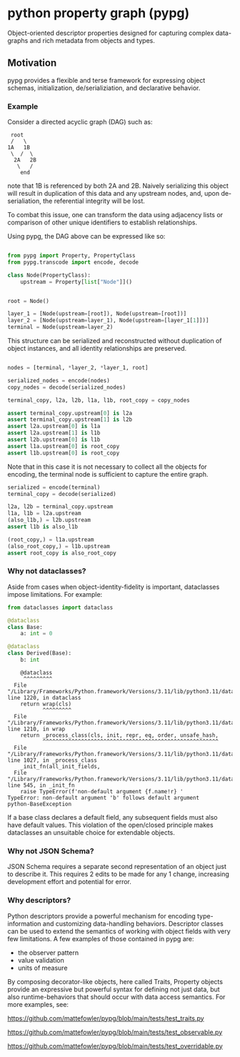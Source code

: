 # python property graph (pypg)
Object-oriented descriptor properties designed for capturing complex data-graphs and rich metadata from objects and types.

## Motivation
pypg provides a flexible and terse framework for expressing object schemas, initialization, de/serializiation, and declarative behavior. 

### Example
Consider a directed acyclic graph (DAG) such as: 

     root
     /   \
    1A   1B
     \  /  \
      2A   2B
       \   /
        end

note that 1B is referenced by both 2A and 2B. Naively serializing this object will result in duplication of this data and any upstream nodes, and, upon de-serialiation, the referential integrity will be lost. 

To combat this issue, one can transform the data using adjacency lists or comparison of other unique identifiers to establish relationships.

Using pypg, the DAG above can be expressed like so:

```python

from pypg import Property, PropertyClass
from pypg.transcode import encode, decode

class Node(PropertyClass):
    upstream = Property[list["Node"]]()


root = Node()

layer_1 = [Node(upstream=[root]), Node(upstream=[root])]
layer_2 = [Node(upstream=layer_1), Node(upstream=[layer_1[1]])]
terminal = Node(upstream=layer_2)
```

This structure can be serialized and reconstructed without duplication of object instances, and all identity relationships are preserved.

```python

nodes = [terminal, *layer_2, *layer_1, root]

serialized_nodes = encode(nodes)
copy_nodes = decode(serialized_nodes)

terminal_copy, l2a, l2b, l1a, l1b, root_copy = copy_nodes

assert terminal_copy.upstream[0] is l2a
assert terminal_copy.upstream[1] is l2b
assert l2a.upstream[0] is l1a
assert l2a.upstream[1] is l1b
assert l2b.upstream[0] is l1b
assert l1a.upstream[0] is root_copy
assert l1b.upstream[0] is root_copy
```

Note that in this case it is not necessary to collect all the objects for encoding, the terminal node is sufficient to capture the entire graph.

```python
serialized = encode(terminal)
terminal_copy = decode(serialized)

l2a, l2b = terminal_copy.upstream
l1a, l1b = l2a.upstream
(also_l1b,) = l2b.upstream
assert l1b is also_l1b

(root_copy,) = l1a.upstream
(also_root_copy,) = l1b.upstream
assert root_copy is also_root_copy
```

### Why not dataclasses? 
Aside from cases when object-identity-fidelity is important, dataclasses impose limitations. For example:

```python
from dataclasses import dataclass

@dataclass
class Base:
    a: int = 0

@dataclass
class Derived(Base): 
    b: int

```
```console
    @dataclass
     ^^^^^^^^^
  File "/Library/Frameworks/Python.framework/Versions/3.11/lib/python3.11/dataclasses.py", line 1220, in dataclass
    return wrap(cls)
           ^^^^^^^^^
  File "/Library/Frameworks/Python.framework/Versions/3.11/lib/python3.11/dataclasses.py", line 1210, in wrap
    return _process_class(cls, init, repr, eq, order, unsafe_hash,
           ^^^^^^^^^^^^^^^^^^^^^^^^^^^^^^^^^^^^^^^^^^^^^^^^^^^^^^^
  File "/Library/Frameworks/Python.framework/Versions/3.11/lib/python3.11/dataclasses.py", line 1027, in _process_class
    _init_fn(all_init_fields,
  File "/Library/Frameworks/Python.framework/Versions/3.11/lib/python3.11/dataclasses.py", line 545, in _init_fn
    raise TypeError(f'non-default argument {f.name!r} '
TypeError: non-default argument 'b' follows default argument
python-BaseException
```

If a base class declares a default field, any subsequent fields must also have default values. This violation of the open/closed principle makes dataclasses an unsuitable choice for extendable objects. 

### Why not JSON Schema? 
JSON Schema requires a separate second representation of an object just to describe it. This requires 2 edits to be made for any 1 change, increasing development effort and potential for error. 

### Why descriptors? 
Python descriptors provide a powerful mechanism for encoding type-information and customizing data-handling behaviors. Descriptor classes can be used to extend the semantics of working with object fields with very few limitations. A few examples of those contained in pypg are: 

* the observer pattern
* value validation
* units of measure

By composing decorator-like objects, here called Traits, Property objects provide an expressive but powerful syntax for defining not just data, but also runtime-behaviors that should occur with data access semantics. For more examples, see: 

https://github.com/mattefowler/pypg/blob/main/tests/test_traits.py

https://github.com/mattefowler/pypg/blob/main/tests/test_observable.py

https://github.com/mattefowler/pypg/blob/main/tests/test_overridable.py
